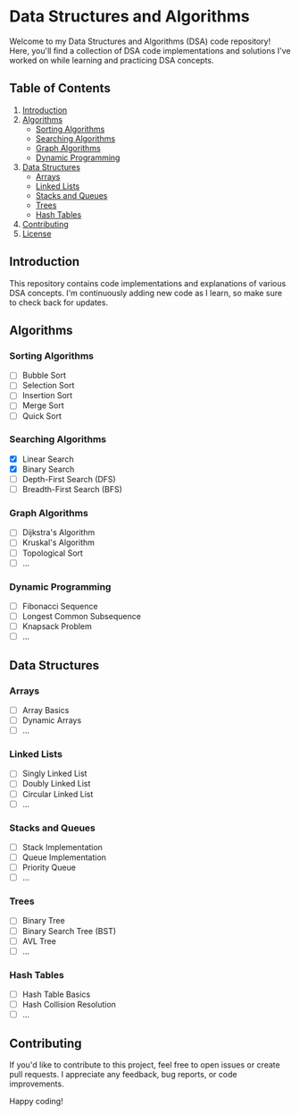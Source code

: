# Data Structures and Algorithms

Welcome to my Data Structures and Algorithms (DSA) code repository! Here, you'll find a collection of DSA code implementations and solutions I've worked on while learning and practicing DSA concepts.

## Table of Contents

1. [Introduction](#introduction)
2. [Algorithms](#algorithms)
    - [Sorting Algorithms](#sorting-algorithms)
    - [Searching Algorithms](#searching-algorithms)
    - [Graph Algorithms](#graph-algorithms)
    - [Dynamic Programming](#dynamic-programming)
3. [Data Structures](#data-structures)
    - [Arrays](#arrays)
    - [Linked Lists](#linked-lists)
    - [Stacks and Queues](#stacks-and-queues)
    - [Trees](#trees)
    - [Hash Tables](#hash-tables)
4. [Contributing](#contributing)
5. [License](#license)

## Introduction

This repository contains code implementations and explanations of various DSA concepts. I'm continuously adding new code as I learn, so make sure to check back for updates.

## Algorithms

### Sorting Algorithms

- [ ] Bubble Sort
- [ ] Selection Sort
- [ ] Insertion Sort
- [ ] Merge Sort
- [ ] Quick Sort

### Searching Algorithms

- [x] Linear Search
- [x] Binary Search
- [ ] Depth-First Search (DFS)
- [ ] Breadth-First Search (BFS)

### Graph Algorithms

- [ ] Dijkstra's Algorithm
- [ ] Kruskal's Algorithm
- [ ] Topological Sort
- [ ] ...

### Dynamic Programming

- [ ] Fibonacci Sequence
- [ ] Longest Common Subsequence
- [ ] Knapsack Problem
- [ ] ...

## Data Structures

### Arrays

- [ ] Array Basics
- [ ] Dynamic Arrays
- [ ] ...

### Linked Lists

- [ ] Singly Linked List
- [ ] Doubly Linked List
- [ ] Circular Linked List
- [ ] ...

### Stacks and Queues

- [ ] Stack Implementation
- [ ] Queue Implementation
- [ ] Priority Queue
- [ ] ...

### Trees

- [ ] Binary Tree
- [ ] Binary Search Tree (BST)
- [ ] AVL Tree
- [ ] ...

### Hash Tables

- [ ] Hash Table Basics
- [ ] Hash Collision Resolution
- [ ] ...

## Contributing

If you'd like to contribute to this project, feel free to open issues or create pull requests. I appreciate any feedback, bug reports, or code improvements.


Happy coding!
